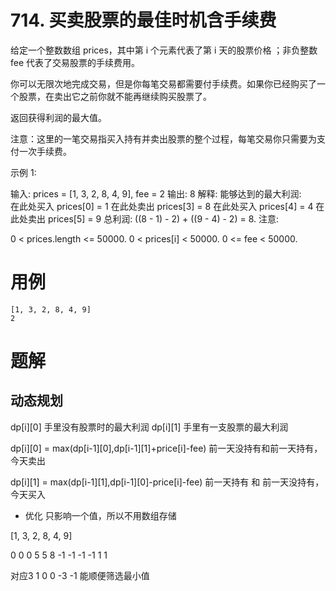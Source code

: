 # 714. 买卖股票的最佳时机含手续费
给定一个整数数组 prices，其中第 i 个元素代表了第 i 天的股票价格 ；非负整数 fee 代表了交易股票的手续费用。

你可以无限次地完成交易，但是你每笔交易都需要付手续费。如果你已经购买了一个股票，在卖出它之前你就不能再继续购买股票了。

返回获得利润的最大值。

注意：这里的一笔交易指买入持有并卖出股票的整个过程，每笔交易你只需要为支付一次手续费。

示例 1:

输入: prices = [1, 3, 2, 8, 4, 9], fee = 2
输出: 8
解释: 能够达到的最大利润:  
在此处买入 prices[0] = 1
在此处卖出 prices[3] = 8
在此处买入 prices[4] = 4
在此处卖出 prices[5] = 9
总利润: ((8 - 1) - 2) + ((9 - 4) - 2) = 8.
注意:

0 < prices.length <= 50000.
0 < prices[i] < 50000.
0 <= fee < 50000.


# 用例
```
[1, 3, 2, 8, 4, 9]
2
```



# 题解

## 动态规划

dp[i][0] 手里没有股票时的最大利润
dp[i][1] 手里有一支股票的最大利润

dp[i][0] = max(dp[i-1][0],dp[i-1][1]+price[i]-fee)
前一天没持有和前一天持有，今天卖出

dp[i][1] = max(dp[i-1][1],dp[i-1][0]-price[i]-fee)
前一天持有 和 前一天没持有，今天买入

- 优化
只影响一个值，所以不用数组存储

[1, 3, 2, 8, 4, 9]

0  0  0  5  5 8 
-1 -1 -1 -1 1 1

对应3 1
0  0
-3 -1
能顺便筛选最小值